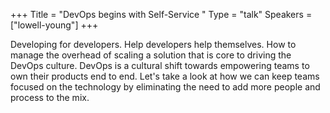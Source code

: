 +++
Title = "DevOps begins with Self-Service "
Type = "talk"
Speakers = ["lowell-young"]
+++

Developing for developers. Help developers help themselves. How to manage the overhead of scaling a solution that is core to driving the DevOps culture. DevOps is a cultural shift towards empowering teams to own their products end to end. Let's take a look at how we can keep teams focused on the technology by eliminating the need to add more people and process to the mix.
